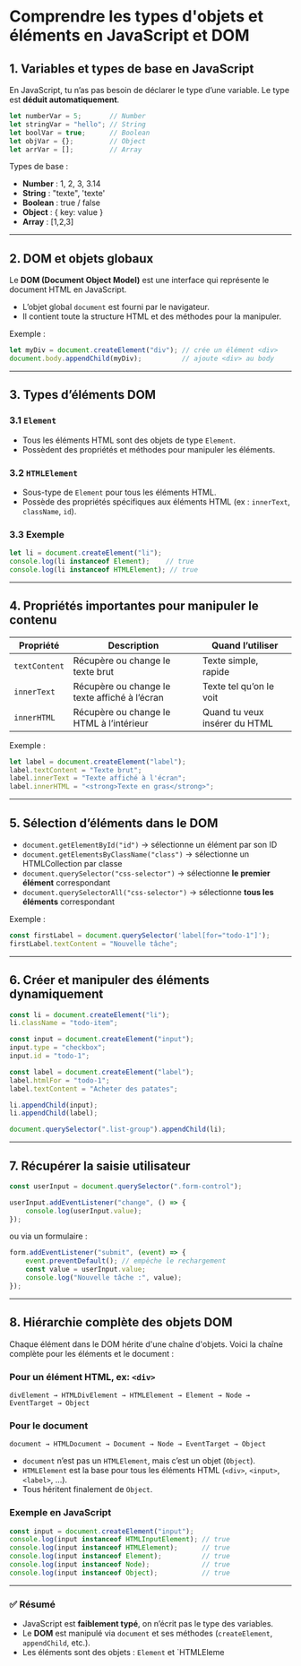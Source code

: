 # Comprendre les types d'objets et éléments en JavaScript et DOM

## 1. Variables et types de base en JavaScript

En JavaScript, tu n’as pas besoin de déclarer le type d’une variable. Le type est **déduit automatiquement**.

```js
let numberVar = 5;       // Number
let stringVar = "hello"; // String
let boolVar = true;      // Boolean
let objVar = {};         // Object
let arrVar = [];         // Array
```

Types de base :

* **Number** : 1, 2, 3, 3.14
* **String** : "texte", 'texte'
* **Boolean** : true / false
* **Object** : { key: value }
* **Array** : \[1,2,3]

---

## 2. DOM et objets globaux

Le **DOM (Document Object Model)** est une interface qui représente le document HTML en JavaScript.

* L’objet global `document` est fourni par le navigateur.
* Il contient toute la structure HTML et des méthodes pour la manipuler.

Exemple :

```js
let myDiv = document.createElement("div"); // crée un élément <div>
document.body.appendChild(myDiv);          // ajoute <div> au body
```

---

## 3. Types d’éléments DOM

### 3.1 `Element`

* Tous les éléments HTML sont des objets de type `Element`.
* Possèdent des propriétés et méthodes pour manipuler les éléments.

### 3.2 `HTMLElement`

* Sous-type de `Element` pour tous les éléments HTML.
* Possède des propriétés spécifiques aux éléments HTML (ex : `innerText`, `className`, `id`).

### 3.3 Exemple

```js
let li = document.createElement("li");
console.log(li instanceof Element);    // true
console.log(li instanceof HTMLElement); // true
```

---

## 4. Propriétés importantes pour manipuler le contenu

| Propriété     | Description                                   | Quand l’utiliser              |
| ------------- | --------------------------------------------- | ----------------------------- |
| `textContent` | Récupère ou change le texte brut              | Texte simple, rapide          |
| `innerText`   | Récupère ou change le texte affiché à l’écran | Texte tel qu’on le voit       |
| `innerHTML`   | Récupère ou change le HTML à l’intérieur      | Quand tu veux insérer du HTML |

Exemple :

```js
let label = document.createElement("label");
label.textContent = "Texte brut";
label.innerText = "Texte affiché à l'écran";
label.innerHTML = "<strong>Texte en gras</strong>";
```

---

## 5. Sélection d’éléments dans le DOM

* `document.getElementById("id")` → sélectionne un élément par son ID
* `document.getElementsByClassName("class")` → sélectionne un HTMLCollection par classe
* `document.querySelector("css-selector")` → sélectionne **le premier élément** correspondant
* `document.querySelectorAll("css-selector")` → sélectionne **tous les éléments** correspondant

Exemple :

```js
const firstLabel = document.querySelector('label[for="todo-1"]');
firstLabel.textContent = "Nouvelle tâche";
```

---

## 6. Créer et manipuler des éléments dynamiquement

```js
const li = document.createElement("li");
li.className = "todo-item";

const input = document.createElement("input");
input.type = "checkbox";
input.id = "todo-1";

const label = document.createElement("label");
label.htmlFor = "todo-1";
label.textContent = "Acheter des patates";

li.appendChild(input);
li.appendChild(label);

document.querySelector(".list-group").appendChild(li);
```

---

## 7. Récupérer la saisie utilisateur

```js
const userInput = document.querySelector(".form-control");

userInput.addEventListener("change", () => {
    console.log(userInput.value);
});
```

ou via un formulaire :

```js
form.addEventListener("submit", (event) => {
    event.preventDefault(); // empêche le rechargement
    const value = userInput.value;
    console.log("Nouvelle tâche :", value);
});
```

---

## 8. Hiérarchie complète des objets DOM

Chaque élément dans le DOM hérite d'une chaîne d'objets. Voici la chaîne complète pour les éléments et le document :

### Pour un élément HTML, ex: `<div>`

```
divElement → HTMLDivElement → HTMLElement → Element → Node → EventTarget → Object
```

### Pour le document

```
document → HTMLDocument → Document → Node → EventTarget → Object
```

* `document` n’est pas un `HTMLElement`, mais c’est un objet (`Object`).
* `HTMLElement` est la base pour tous les éléments HTML (`<div>`, `<input>`, `<label>`, ...).
* Tous héritent finalement de `Object`.

### Exemple en JavaScript

```js
const input = document.createElement("input");
console.log(input instanceof HTMLInputElement); // true
console.log(input instanceof HTMLElement);      // true
console.log(input instanceof Element);          // true
console.log(input instanceof Node);             // true
console.log(input instanceof Object);           // true
```

---

### ✅ Résumé

* JavaScript est **faiblement typé**, on n’écrit pas le type des variables.
* Le **DOM** est manipulé via `document` et ses méthodes (`createElement`, `appendChild`, etc.).
* Les éléments sont des objets : `Element` et \`HTMLEleme

